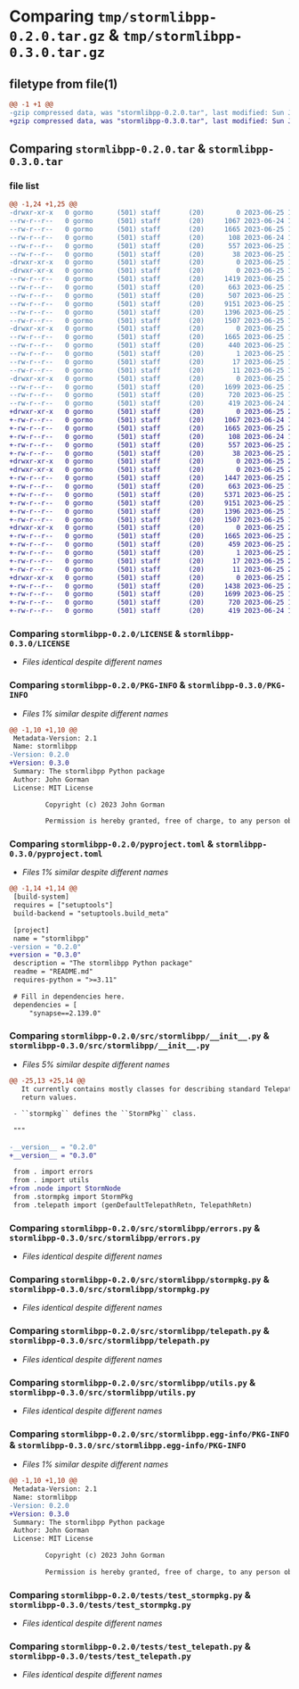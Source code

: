 # Comparing `tmp/stormlibpp-0.2.0.tar.gz` & `tmp/stormlibpp-0.3.0.tar.gz`

## filetype from file(1)

```diff
@@ -1 +1 @@
-gzip compressed data, was "stormlibpp-0.2.0.tar", last modified: Sun Jun 25 18:52:44 2023, max compression
+gzip compressed data, was "stormlibpp-0.3.0.tar", last modified: Sun Jun 25 23:08:19 2023, max compression
```

## Comparing `stormlibpp-0.2.0.tar` & `stormlibpp-0.3.0.tar`

### file list

```diff
@@ -1,24 +1,25 @@
-drwxr-xr-x   0 gormo      (501) staff       (20)        0 2023-06-25 18:52:44.916409 stormlibpp-0.2.0/
--rw-r--r--   0 gormo      (501) staff       (20)     1067 2023-06-24 17:20:21.000000 stormlibpp-0.2.0/LICENSE
--rw-r--r--   0 gormo      (501) staff       (20)     1665 2023-06-25 18:52:44.916290 stormlibpp-0.2.0/PKG-INFO
--rw-r--r--   0 gormo      (501) staff       (20)      108 2023-06-24 18:31:15.000000 stormlibpp-0.2.0/README.md
--rw-r--r--   0 gormo      (501) staff       (20)      557 2023-06-25 18:52:40.000000 stormlibpp-0.2.0/pyproject.toml
--rw-r--r--   0 gormo      (501) staff       (20)       38 2023-06-25 18:52:44.916448 stormlibpp-0.2.0/setup.cfg
-drwxr-xr-x   0 gormo      (501) staff       (20)        0 2023-06-25 18:52:44.913888 stormlibpp-0.2.0/src/
-drwxr-xr-x   0 gormo      (501) staff       (20)        0 2023-06-25 18:52:44.915045 stormlibpp-0.2.0/src/stormlibpp/
--rw-r--r--   0 gormo      (501) staff       (20)     1419 2023-06-25 18:52:40.000000 stormlibpp-0.2.0/src/stormlibpp/__init__.py
--rw-r--r--   0 gormo      (501) staff       (20)      663 2023-06-25 16:40:51.000000 stormlibpp-0.2.0/src/stormlibpp/errors.py
--rw-r--r--   0 gormo      (501) staff       (20)      507 2023-06-25 18:48:29.000000 stormlibpp-0.2.0/src/stormlibpp/node.py
--rw-r--r--   0 gormo      (501) staff       (20)     9151 2023-06-25 18:31:41.000000 stormlibpp-0.2.0/src/stormlibpp/stormpkg.py
--rw-r--r--   0 gormo      (501) staff       (20)     1396 2023-06-25 16:42:23.000000 stormlibpp-0.2.0/src/stormlibpp/telepath.py
--rw-r--r--   0 gormo      (501) staff       (20)     1507 2023-06-25 18:15:47.000000 stormlibpp-0.2.0/src/stormlibpp/utils.py
-drwxr-xr-x   0 gormo      (501) staff       (20)        0 2023-06-25 18:52:44.915749 stormlibpp-0.2.0/src/stormlibpp.egg-info/
--rw-r--r--   0 gormo      (501) staff       (20)     1665 2023-06-25 18:52:44.000000 stormlibpp-0.2.0/src/stormlibpp.egg-info/PKG-INFO
--rw-r--r--   0 gormo      (501) staff       (20)      440 2023-06-25 18:52:44.000000 stormlibpp-0.2.0/src/stormlibpp.egg-info/SOURCES.txt
--rw-r--r--   0 gormo      (501) staff       (20)        1 2023-06-25 18:52:44.000000 stormlibpp-0.2.0/src/stormlibpp.egg-info/dependency_links.txt
--rw-r--r--   0 gormo      (501) staff       (20)       17 2023-06-25 18:52:44.000000 stormlibpp-0.2.0/src/stormlibpp.egg-info/requires.txt
--rw-r--r--   0 gormo      (501) staff       (20)       11 2023-06-25 18:52:44.000000 stormlibpp-0.2.0/src/stormlibpp.egg-info/top_level.txt
-drwxr-xr-x   0 gormo      (501) staff       (20)        0 2023-06-25 18:52:44.916118 stormlibpp-0.2.0/tests/
--rw-r--r--   0 gormo      (501) staff       (20)     1699 2023-06-25 18:37:46.000000 stormlibpp-0.2.0/tests/test_stormpkg.py
--rw-r--r--   0 gormo      (501) staff       (20)      720 2023-06-25 16:42:23.000000 stormlibpp-0.2.0/tests/test_telepath.py
--rw-r--r--   0 gormo      (501) staff       (20)      419 2023-06-24 18:31:15.000000 stormlibpp-0.2.0/tests/test_utils.py
+drwxr-xr-x   0 gormo      (501) staff       (20)        0 2023-06-25 23:08:19.813611 stormlibpp-0.3.0/
+-rw-r--r--   0 gormo      (501) staff       (20)     1067 2023-06-24 17:20:21.000000 stormlibpp-0.3.0/LICENSE
+-rw-r--r--   0 gormo      (501) staff       (20)     1665 2023-06-25 23:08:19.813482 stormlibpp-0.3.0/PKG-INFO
+-rw-r--r--   0 gormo      (501) staff       (20)      108 2023-06-24 18:31:15.000000 stormlibpp-0.3.0/README.md
+-rw-r--r--   0 gormo      (501) staff       (20)      557 2023-06-25 23:08:15.000000 stormlibpp-0.3.0/pyproject.toml
+-rw-r--r--   0 gormo      (501) staff       (20)       38 2023-06-25 23:08:19.813652 stormlibpp-0.3.0/setup.cfg
+drwxr-xr-x   0 gormo      (501) staff       (20)        0 2023-06-25 23:08:19.810546 stormlibpp-0.3.0/src/
+drwxr-xr-x   0 gormo      (501) staff       (20)        0 2023-06-25 23:08:19.811705 stormlibpp-0.3.0/src/stormlibpp/
+-rw-r--r--   0 gormo      (501) staff       (20)     1447 2023-06-25 23:08:15.000000 stormlibpp-0.3.0/src/stormlibpp/__init__.py
+-rw-r--r--   0 gormo      (501) staff       (20)      663 2023-06-25 16:40:51.000000 stormlibpp-0.3.0/src/stormlibpp/errors.py
+-rw-r--r--   0 gormo      (501) staff       (20)     5371 2023-06-25 22:22:23.000000 stormlibpp-0.3.0/src/stormlibpp/node.py
+-rw-r--r--   0 gormo      (501) staff       (20)     9151 2023-06-25 18:55:59.000000 stormlibpp-0.3.0/src/stormlibpp/stormpkg.py
+-rw-r--r--   0 gormo      (501) staff       (20)     1396 2023-06-25 16:42:23.000000 stormlibpp-0.3.0/src/stormlibpp/telepath.py
+-rw-r--r--   0 gormo      (501) staff       (20)     1507 2023-06-25 18:55:59.000000 stormlibpp-0.3.0/src/stormlibpp/utils.py
+drwxr-xr-x   0 gormo      (501) staff       (20)        0 2023-06-25 23:08:19.812645 stormlibpp-0.3.0/src/stormlibpp.egg-info/
+-rw-r--r--   0 gormo      (501) staff       (20)     1665 2023-06-25 23:08:19.000000 stormlibpp-0.3.0/src/stormlibpp.egg-info/PKG-INFO
+-rw-r--r--   0 gormo      (501) staff       (20)      459 2023-06-25 23:08:19.000000 stormlibpp-0.3.0/src/stormlibpp.egg-info/SOURCES.txt
+-rw-r--r--   0 gormo      (501) staff       (20)        1 2023-06-25 23:08:19.000000 stormlibpp-0.3.0/src/stormlibpp.egg-info/dependency_links.txt
+-rw-r--r--   0 gormo      (501) staff       (20)       17 2023-06-25 23:08:19.000000 stormlibpp-0.3.0/src/stormlibpp.egg-info/requires.txt
+-rw-r--r--   0 gormo      (501) staff       (20)       11 2023-06-25 23:08:19.000000 stormlibpp-0.3.0/src/stormlibpp.egg-info/top_level.txt
+drwxr-xr-x   0 gormo      (501) staff       (20)        0 2023-06-25 23:08:19.813294 stormlibpp-0.3.0/tests/
+-rw-r--r--   0 gormo      (501) staff       (20)     1438 2023-06-25 22:24:01.000000 stormlibpp-0.3.0/tests/test_node.py
+-rw-r--r--   0 gormo      (501) staff       (20)     1699 2023-06-25 18:55:59.000000 stormlibpp-0.3.0/tests/test_stormpkg.py
+-rw-r--r--   0 gormo      (501) staff       (20)      720 2023-06-25 16:42:23.000000 stormlibpp-0.3.0/tests/test_telepath.py
+-rw-r--r--   0 gormo      (501) staff       (20)      419 2023-06-24 18:31:15.000000 stormlibpp-0.3.0/tests/test_utils.py
```

### Comparing `stormlibpp-0.2.0/LICENSE` & `stormlibpp-0.3.0/LICENSE`

 * *Files identical despite different names*

### Comparing `stormlibpp-0.2.0/PKG-INFO` & `stormlibpp-0.3.0/PKG-INFO`

 * *Files 1% similar despite different names*

```diff
@@ -1,10 +1,10 @@
 Metadata-Version: 2.1
 Name: stormlibpp
-Version: 0.2.0
+Version: 0.3.0
 Summary: The stormlibpp Python package
 Author: John Gorman
 License: MIT License
         
         Copyright (c) 2023 John Gorman
         
         Permission is hereby granted, free of charge, to any person obtaining a copy
```

### Comparing `stormlibpp-0.2.0/pyproject.toml` & `stormlibpp-0.3.0/pyproject.toml`

 * *Files 1% similar despite different names*

```diff
@@ -1,14 +1,14 @@
 [build-system]
 requires = ["setuptools"]
 build-backend = "setuptools.build_meta"
 
 [project]
 name = "stormlibpp"
-version = "0.2.0"
+version = "0.3.0"
 description = "The stormlibpp Python package"
 readme = "README.md"
 requires-python = ">=3.11"
 
 # Fill in dependencies here.
 dependencies = [
     "synapse==2.139.0"
```

### Comparing `stormlibpp-0.2.0/src/stormlibpp/__init__.py` & `stormlibpp-0.3.0/src/stormlibpp/__init__.py`

 * *Files 5% similar despite different names*

```diff
@@ -25,13 +25,14 @@
   It currently contains mostly classes for describing standard Telepath API
   return values.
 
 - ``stormpkg`` defines the ``StormPkg`` class.
 
 """
 
-__version__ = "0.2.0"
+__version__ = "0.3.0"
 
 from . import errors
 from . import utils
+from .node import StormNode
 from .stormpkg import StormPkg
 from .telepath import (genDefaultTelepathRetn, TelepathRetn)
```

### Comparing `stormlibpp-0.2.0/src/stormlibpp/errors.py` & `stormlibpp-0.3.0/src/stormlibpp/errors.py`

 * *Files identical despite different names*

### Comparing `stormlibpp-0.2.0/src/stormlibpp/stormpkg.py` & `stormlibpp-0.3.0/src/stormlibpp/stormpkg.py`

 * *Files identical despite different names*

### Comparing `stormlibpp-0.2.0/src/stormlibpp/telepath.py` & `stormlibpp-0.3.0/src/stormlibpp/telepath.py`

 * *Files identical despite different names*

### Comparing `stormlibpp-0.2.0/src/stormlibpp/utils.py` & `stormlibpp-0.3.0/src/stormlibpp/utils.py`

 * *Files identical despite different names*

### Comparing `stormlibpp-0.2.0/src/stormlibpp.egg-info/PKG-INFO` & `stormlibpp-0.3.0/src/stormlibpp.egg-info/PKG-INFO`

 * *Files 1% similar despite different names*

```diff
@@ -1,10 +1,10 @@
 Metadata-Version: 2.1
 Name: stormlibpp
-Version: 0.2.0
+Version: 0.3.0
 Summary: The stormlibpp Python package
 Author: John Gorman
 License: MIT License
         
         Copyright (c) 2023 John Gorman
         
         Permission is hereby granted, free of charge, to any person obtaining a copy
```

### Comparing `stormlibpp-0.2.0/tests/test_stormpkg.py` & `stormlibpp-0.3.0/tests/test_stormpkg.py`

 * *Files identical despite different names*

### Comparing `stormlibpp-0.2.0/tests/test_telepath.py` & `stormlibpp-0.3.0/tests/test_telepath.py`

 * *Files identical despite different names*

